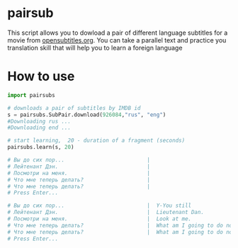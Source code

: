 # pairsub
This script allows you to dowload a pair of different language subtitles for a movie from [opensubtitles.org](www.opensubtitles.org). You can take a parallel text and practice you translation skill that will help you to learn a foreign language
# How to use
```python
import pairsubs

# downloads a pair of subtitles by IMDB id
s = pairsubs.SubPair.download(926084,"rus", "eng")
#Downloading rus ...
#Downloading end ...

# start learning,  20 - duration of a fragment (seconds)
pairsubs.learn(s, 20)

# Вы до сих пор...                          |             
# Лейтенант Дэн.                            |                 
# Посмотри на меня.                         |             
# Что мне теперь делать?                    |                            
# Что мне теперь делать?                    |                            
# Press Enter...

# Вы до сих пор...                          |  Y-You still
# Лейтенант Дэн.                            |  Lieutenant Dan.
# Посмотри на меня.                         |  Look at me.
# Что мне теперь делать?                    |  What am I going to do now?
# Что мне теперь делать?                    |  What am I going to do now?
# Press Enter...

```


